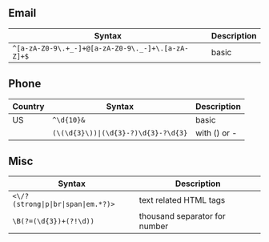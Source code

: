 ## Email

| Syntax | Description |
| --- | --- |
| `^[a-zA-Z0-9\.+_-]+@[a-zA-Z0-9\._-]+\.[a-zA-Z]+$` | basic |

## Phone

| Country | Syntax | Description |
| --- | --- | --- |
| US | `^\d{10}&` | basic |
|| `(\(\d{3}\))\|(\d{3}-?)\d{3}-?\d{3}` | with () or - | <!--- copy from raw md: (\(\d{3}\))\|(\d{3}-?)\d{3}-?\d{3} -->

## Misc

| Syntax | Description |
| --- | --- |
| `<\/?(strong\|p\|br\|span\|em.*?)>` | text related HTML tags | <!--- copy from raw md: <\/?(strong|p|br|span.*?)> --> 
| `\B(?=(\d{3})+(?!\d))` | thousand separator for number | 

